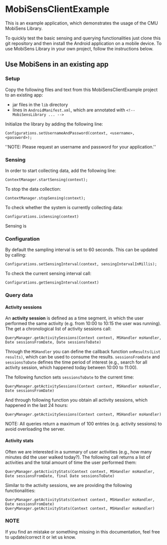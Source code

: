 MobiSensClientExample
=====================

This is an example application, which demonstrates the usage of the CMU MobiSens Library. 

To quickly test the basic sensing and querying functionalities just clone this git repository and then install the Android application on a mobile device. To use MobiSens Library in your own project, follow the instructions below.


Use MobiSens in an existing app
------------

### Setup

Copy the following files and text from this MobiSensClientExample project to an existing app:

- jar files in the `lib` directory  
- lines in `AndroidManifest.xml`, which are annotated with `<!-- MobiSensLibrary ... -->`

Initialize the library by adding the following line:

    Configurations.setUsernameAndPassword(context, <username>, <password>);

''NOTE: Please request an username and password for your application.''


### Sensing

In order to start collecting data, add the following line:

    ContextManager.startSensing(context);
    
To stop the data collection:
    
    ContextManager.stopSensing(context);
    
To check whether the system is currently collecting data:
    
    Configurations.isSensing(context)


Sensing is 


### Configuration

By default the sampling interval is set to 60 seconds. This can be updated by calling:

    Configurations.setSensingInterval(context, sensingIntervalInMillis);


To check the current sensing interval call:

    Configurations.getSensingInterval(context)



### Query data

#### Activity sessions

An **activity session** is defined as a time segment, in which the user performed the same activity (e.g. from 10:00 to 10:15 the user was running). The get a chronological list of activity sessions call:

    QueryManager.getActivitySessions(Context context, MSHandler msHandler, Date sessionsFromDate, Date sessionsToDate) 

Through the `MSHandler` you can define the callback function `onResults(List results)`, which can be used to consume the results. `sessionsFromDate` and `sessionsToDate` defines the time period of interest (e.g., search for all activity session, which happened today between 10:00 to 11:00).

The following function sets `sessionsToDate` to the current time:

    QueryManager.getActivitySessions(Context context, MSHandler msHandler, Date sessionsFromDate)

And through following function you obtain all activity sessions, which happened in the last 24 hours:

    QueryManager.getActivitySessions(Context context, MSHandler msHandler)


NOTE: All queries return a maximum of 100 entries (e.g. activity sessions) to avoid overloading the server.


#### Activity stats
Often we are interested in a summary of user activities (e.g., how many minutes did the user walked today?). The following call returns a list of activities and the total amount of time the user performed them:
    
    QueryManager.getActivityStats(Context context, MSHandler msHandler, Date sessionsFromDate, final Date sessionsToDate)
	

Similar to the activity sessions, we are providing the following functionalities:

    QueryManager.getActivityStats(Context context, MSHandler msHandler, Date sessionsFromDate)
    QueryManager.getActivityStats(Context context, MSHandler msHandler)




### NOTE
If you find an mistake or something missing in this documentation, feel free to update/correct it or let us know.

